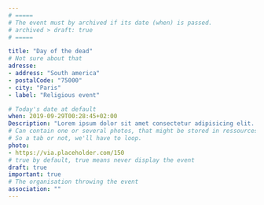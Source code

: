 ```yaml
---
# =====
# The event must by archived if its date (when) is passed.
# archived > draft: true
# =====

title: "Day of the dead"
# Not sure about that
adresse: 
- address: "South america"
- postalCode: "75000"
- city: "Paris"
- label: "Religious event"

# Today's date at default 
when: 2019-09-29T00:28:45+02:00
Description: "Lorem ipsum dolor sit amet consectetur adipisicing elit. Reiciendis quas eius architecto similique alias voluptates harum unde laudantium, sequi dolorum quasi recusandae dignissimos, asperiores tempora debitis at laboriosam eveniet, suscipit nobis consequatur molestias fugiat doloribus magni? Natus iusto sequi hic cumque animi ad quisquam quibusdam molestias error qui, fugit asperiores optio neque quam quae. Doloribus ratione, ab nemo cupiditate vel animi ut nam neque provident ducimus? Nobis nulla ut sapiente error nihil similique quia totam illo! Sit aperiam voluptates illum, dolorum voluptate necessitatibus fugit earum facilis eaque id ex voluptatum eos temporibus illo culpa repellat repellendus, non harum reprehenderit maiores?"
# Can contain one or several photos, that might be stored in ressources, not sure either. 
# So a tab or not, we'll have to loop.
photo: 
- https://via.placeholder.com/150
# true by default, true means never display the event
draft: true
important: true
# The organisation throwing the event 
association: ""
---
```


